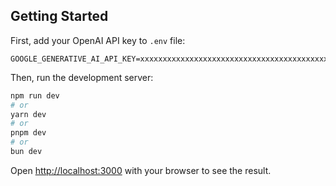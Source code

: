 ## Getting Started

First, add your OpenAI API key to `.env` file:

```
GOOGLE_GENERATIVE_AI_API_KEY=xxxxxxxxxxxxxxxxxxxxxxxxxxxxxxxxxxxxxxxxxxxxxxxxxxxxxxxxxxxx
```

Then, run the development server:

```bash
npm run dev
# or
yarn dev
# or
pnpm dev
# or
bun dev
```

Open [http://localhost:3000](http://localhost:3000) with your browser to see the result.
